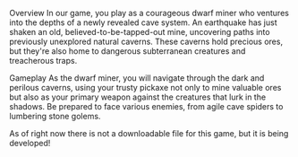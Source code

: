 Overview
In our game, you play as a courageous dwarf miner who ventures into the depths of a newly revealed cave system. 
An earthquake has just shaken an old, believed-to-be-tapped-out mine, uncovering paths into previously unexplored natural caverns. 
These caverns hold precious ores, but they're also home to dangerous subterranean creatures and treacherous traps.

Gameplay
As the dwarf miner, you will navigate through the dark and perilous caverns, using your trusty pickaxe not only to mine valuable ores
but also as your primary weapon against the creatures that lurk in the shadows. Be prepared to face various enemies, from agile cave spiders 
to lumbering stone golems.

As of right now there is not a downloadable file for this game, but it is being developed!
